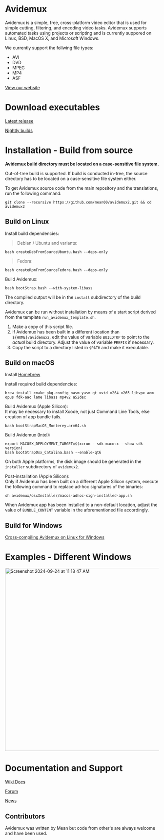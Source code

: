 # Avidemux

Avidemux is a simple, free, cross-platform video editor that is used for simple cutting, filtering, and encoding video tasks. Avidemux supports automated tasks using projects or scripting and is currently suppored on Linux, BSD, MacOS X, and Microsoft Windows.

We currently support the follwing file types:
* AVI
* DVD
* MPEG
* MP4
* ASF

[View our website](https://avidemux.sourceforge.net/)

# Download executables

[Latest release](https://github.com/mean00/avidemux2/releases/latest)

[Nightly builds](https://www.avidemux.org/nightly/)

# Installation - Build from source

**Avidemux build directory must be located on a case-sensitive file system.**

Out-of-tree build is supported. If build is conducted in-tree, the source
directory has to be located on a case-sensitive file system either.

To get Avidemux source code from the main repository and the translations,
run the following command:
```
git clone --recursive https://github.com/mean00/avidemux2.git && cd avidemux2
```


## Build on Linux

Install build dependencies:

> Debian / Ubuntu and variants:
```
bash createDebFromSourceUbuntu.bash --deps-only
```
> Fedora:
```
bash createRpmFromSourceFedora.bash --deps-only
```
Build Avidemux:
```
bash bootStrap.bash --with-system-libass
```

The compiled output will be in the `install` subdirectory of the build directory.

Avidemux can be run without installation by means of a start script derived
from the template `run_avidemux_template.sh`.

1. Make a copy of this script file.
2. If Avidemux has been built in a different location than `${HOME}/avidemux2`,
edit the value of variable `BUILDTOP` to point to the *actual* build directory.
Adjust the value of variable `PREFIX` if necessary.
3. Copy the script to a directory listed in `$PATH` and make it executable.


## Build on macOS

Install [Homebrew](https://github.com/Homebrew/brew)

Install required build dependencies:
```
brew install cmake pkg-config nasm yasm qt xvid x264 x265 libvpx aom opus fdk-aac lame libass mp4v2 a52dec
```

Build Avidemux (Apple Silicon):  
It may be necessary to install Xcode, not just Command Line Tools, else creation of app bundle fails.
```
bash bootStrapMacOS_Monterey.arm64.sh
```

Build Avidemux (Intel):
```
export MACOSX_DEPLOYMENT_TARGET=$(xcrun --sdk macosx --show-sdk-version)
bash bootStrapOsx_Catalina.bash --enable-qt6
```
On both Apple platforms, the disk image should be generated in the `installer`
subdirectory of `avidemux2`.

Post-installation (Apple Silicon):  
Only if Avidemux has been built on a different Apple Silicon system,
execute the following command to replace ad-hoc signatures of the binaries:
```
sh avidemux/osxInstaller/macos-adhoc-sign-installed-app.sh
```
When Avidemux app has been installed to a non-default location, adjust the value
of `BUNDLE_CONTENT` variable in the aforementioned file accordingly.

## Build for Windows

[Cross-compiling Avidemux on Linux for Windows](https://github.com/mean00/avidemux2/blob/master/cross-compiling.txt)

# Examples - Different Windows

<img width="597" alt="Screenshot 2024-09-24 at 11 18 47 AM" src="https://github.com/user-attachments/assets/5d4648bd-a885-4ab6-a277-7657be405ae2">

# Documentation and Support

[Wiki Docs](https://www.avidemux.org/admWiki/doku.php)

[Forum](https://www.avidemux.org/admForum/)

[News](https://avidemux.sourceforge.net/news.html)

## Contributors

Avidemux was written by Mean but code from other's are always welcome and have been used.

